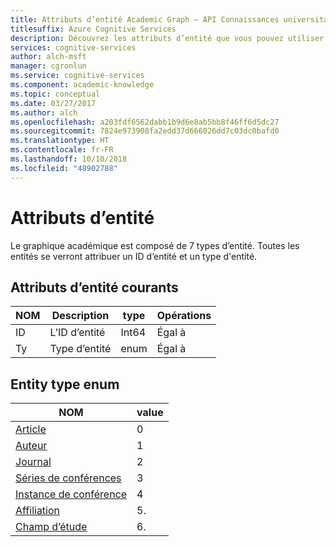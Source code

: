 ```yaml
---
title: Attributs d’entité Academic Graph – API Connaissances universitaires
titlesuffix: Azure Cognitive Services
description: Découvrez les attributs d’entité que vous pouvez utiliser avec Academic Graph dans l’API Connaissances universitaires.
services: cognitive-services
author: alch-msft
manager: cgronlun
ms.service: cognitive-services
ms.component: academic-knowledge
ms.topic: conceptual
ms.date: 03/27/2017
ms.author: alch
ms.openlocfilehash: a203fdf6562dabb1b9d6e8ab5bb8f46ff6d5dc27
ms.sourcegitcommit: 7824e973908fa2edd37d666026dd7c03dc0bafd0
ms.translationtype: HT
ms.contentlocale: fr-FR
ms.lasthandoff: 10/10/2018
ms.locfileid: "48902788"
---
```

# <a name="entity-attributes"></a>Attributs d’entité

Le graphique académique est composé de 7 types d’entité. Toutes les entités se verront attribuer un ID d’entité et un type d'entité.

## <a name="common-entity-attributes"></a>Attributs d’entité courants
NOM    |Description                |type       | Opérations
------- | ------------------------- | --------- | ----------------------------
ID      |L’ID d’entité                  |Int64      |Égal à
Ty      |Type d’entité                |enum   |Égal à

## <a name="entity-type-enum"></a>Entity type enum
NOM                                                            |value
----------------------------------------------------------------|-----
[Article](PaperEntityAttributes.md)                               |0
[Auteur](AuthorEntityAttributes.md)                             |1
[Journal](JournalEntityAttributes.md)                           |2
[Séries de conférences](JournalEntityAttributes.md)                 |3
[Instance de conférence](ConferenceInstanceEntityAttributes.md)    |4
[Affiliation](AffiliationEntityAttributes.md)                   |5.
[Champ d’étude](FieldsOfStudyEntityAttributes.md)                      |6.

